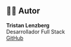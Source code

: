 

## 👨‍💻 Autor

**Tristan Lenzberg**  
Desarrollador Full Stack  
[GitHub](https://github.com/tristanlgb)
